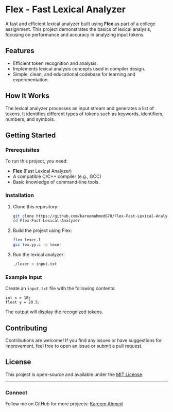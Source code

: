 
# Flex - Fast Lexical Analyzer

A fast and efficient lexical analyzer built using **Flex** as part of a college assignment. This project demonstrates the basics of lexical analysis, focusing on performance and accuracy in analyzing input tokens.

## Features
- Efficient token recognition and analysis.
- Implements lexical analysis concepts used in compiler design.
- Simple, clean, and educational codebase for learning and experimentation.

## How It Works
The lexical analyzer processes an input stream and generates a list of tokens. It identifies different types of tokens such as keywords, identifiers, numbers, and symbols.

## Getting Started

### Prerequisites
To run this project, you need:
- **Flex** (Fast Lexical Analyzer)
- A compatible C/C++ compiler (e.g., GCC)
- Basic knowledge of command-line tools.

### Installation
1. Clone this repository:
   ```bash
   git clone https://github.com/kareemahmed678/Flex-Fast-Lexical-Analyzer.git
   cd Flex-Fast-Lexical-Analyzer
   ```

2. Build the project using Flex:
   ```bash
   flex lexer.l
   gcc lex.yy.c -o lexer
   ```

3. Run the lexical analyzer:
   ```bash
   ./lexer < input.txt
   ```

### Example Input
Create an `input.txt` file with the following contents:
```
int x = 10;
float y = 20.5;
```

The output will display the recognized tokens.

## Contributing
Contributions are welcome! If you find any issues or have suggestions for improvement, feel free to open an issue or submit a pull request.

## License
This project is open-source and available under the [MIT License](LICENSE).

---

### Connect
Follow me on GitHub for more projects: [Kareem Ahmed](https://github.com/kareemahmed678)
